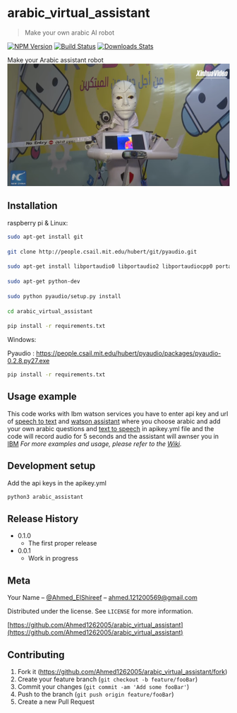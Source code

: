 # arabic_virtual_assistant
> Make your own arabic AI robot

[![NPM Version][npm-image]][npm-url]
[![Build Status][travis-image]][travis-url]
[![Downloads Stats][npm-downloads]][npm-url]

Make your Arabic assistant robot
![](header.png)

## Installation

raspberry pi & Linux:

```sh
sudo apt-get install git

git clone http://people.csail.mit.edu/hubert/git/pyaudio.git

sudo apt-get install libportaudio0 libportaudio2 libportaudiocpp0 portaudio19-dev

sudo apt-get python-dev

sudo python pyaudio/setup.py install

cd arabic_virtual_assistant

pip install -r requirements.txt
```

Windows:

Pyaudio : https://people.csail.mit.edu/hubert/pyaudio/packages/pyaudio-0.2.8.py27.exe
```sh
pip install -r requirements.txt
```

## Usage example

This code works with Ibm watson services you have to enter api key and url of [speech to text](cloud.ibm.com/catalog/services/speech-to-text) and [watson assistant](cloud.ibm.com/catalog/services/watson-assistant) where you choose arabic and add your own arabic questions and [text to speech](cloud.ibm.com/catalog/services/text-to-speech) in apikey.yml file and the code will record audio for 5 seconds and the assistant will awnser you in [IBM](cloud.ibm.com)
_For more examples and usage, please refer to the [Wiki][wiki]._

## Development setup

Add the api keys in the apikey.yml 
```sh
python3 arabic_assistant
```

## Release History

* 0.1.0
    * The first proper release
* 0.0.1
    * Work in progress

## Meta

Your Name – [@Ahmed_ElShireef](https://www.facebook.com/ahmed1212005) – ahmed.121200569@gmail.com

Distributed under the license. See ``LICENSE`` for more information.

[https://github.com/Ahmed1262005/arabic_virtual_assistant](https://github.com/Ahmed1262005/arabic_virtual_assistant)

## Contributing

1. Fork it (<https://github.com/Ahmed1262005/arabic_virtual_assistant/fork>)
2. Create your feature branch (`git checkout -b feature/fooBar`)
3. Commit your changes (`git commit -am 'Add some fooBar'`)
4. Push to the branch (`git push origin feature/fooBar`)
5. Create a new Pull Request

<!-- Markdown link & img dfn's -->
[npm-image]: https://img.shields.io/npm/v/datadog-metrics.svg?style=flat-square
[npm-url]: https://npmjs.org/package/datadog-metrics
[npm-downloads]: https://img.shields.io/npm/dm/datadog-metrics.svg?style=flat-square
[travis-image]: https://img.shields.io/travis/dbader/node-datadog-metrics/master.svg?style=flat-square
[travis-url]: https://travis-ci.org/dbader/node-datadog-metrics
[wiki]: https://github.com/Ahmed1262005/arabic_virtual_assistant/wiki
